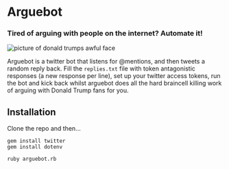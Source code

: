 # Arguebot
### Tired of arguing with people on the internet? Automate it!

![picture of donald trumps awful face](https://s.graphiq.com/sites/default/files/stories/t4/Donald_Trump_Offensive_Quotes_4067_5187.jpg "I hate Donald Drumpf")

Arguebot is a twitter bot that listens for @mentions, and then tweets a random reply back. Fill the `replies.txt` file with token antagonistic responses (a new response per line), set up your twitter access tokens, run the bot and kick back whilst arguebot does all the hard braincell killing work of arguing with Donald Trump fans for you.

## Installation

Clone the repo and then...

```
gem install twitter
gem install dotenv

ruby arguebot.rb
```
